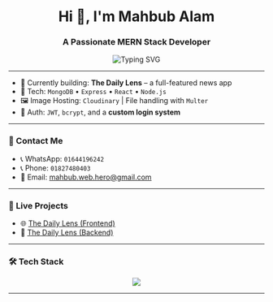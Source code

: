 
<h1 align="center">Hi 👋, I'm Mahbub Alam</h1>
<h3 align="center">A Passionate MERN Stack Developer</h3>

<p align="center">
  <img src="https://readme-typing-svg.herokuapp.com?font=Fira+Code&weight=500&size=22&pause=1000&center=true&vCenter=true&color=27AE60&width=600&lines=Open+to+work;MERN+Stack+Developer;MongoDB+%7C+Express+%7C+React+%7C+Node.js" alt="Typing SVG" />
</p>


---

- 💼 Currently building: **The Daily Lens** – a full-featured news app  
- 🧰 Tech: `MongoDB` • `Express` • `React` • `Node.js`  
- 🖼️ Image Hosting: `Cloudinary` | File handling with `Multer`
- 🔐 Auth: `JWT`, `bcrypt`, and a **custom login system**

---

### 📱 Contact Me

- 📞 WhatsApp: `01644196242`
- 📞 Phone: `01827480403`
- 📧 Email: [mahbub.web.hero@gmail.com](mailto:mahbub.web.hero@gmail.com)

---

### 🚀 Live Projects

- 🌐 [The Daily Lens (Frontend)](https://cosmic-frangipane-73525a.netlify.app/)
- 🔗 [The Daily Lens (Backend)](https://daily-lens-server.vercel.app/)

---

### 🛠 Tech Stack

<p align="center">
  <img src="https://skillicons.dev/icons?i=html,css,js,react,nextjs,redux,nodejs,express,mongodb,tailwind,git,github,vscode" />
</p>


---





